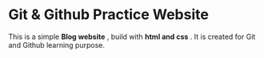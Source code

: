 # Git & Github Practice Website

This is a simple **Blog website** , build with **html and css** . It is created for Git and Github learning purpose.